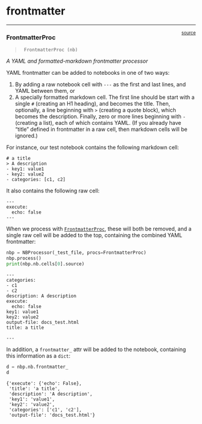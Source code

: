 # frontmatter


<!-- WARNING: THIS FILE WAS AUTOGENERATED! DO NOT EDIT! -->

------------------------------------------------------------------------

<a
href="https://github.com/fastai/nbdev/blob/master/nbdev/frontmatter.py#L49"
target="_blank" style="float:right; font-size:smaller">source</a>

### FrontmatterProc

>      FrontmatterProc (nb)

*A YAML and formatted-markdown frontmatter processor*

YAML frontmatter can be added to notebooks in one of two ways:

1.  By adding a raw notebook cell with `---` as the first and last
    lines, and YAML between them, or
2.  A specially formatted markdown cell. The first line should be start
    with a single `#` (creating an H1 heading), and becomes the title.
    Then, optionally, a line beginning with `>` (creating a quote
    block), which becomes the description. Finally, zero or more lines
    beginning with `-` (creating a list), each of which contains YAML.
    (If you already have “title” defined in frontmatter in a raw cell,
    then markdown cells will be ignored.)

For instance, our test notebook contains the following markdown cell:

    # a title
    > A description
    - key1: value1
    - key2: value2
    - categories: [c1, c2]

It also contains the following raw cell:

    ---
    execute:
      echo: false
    ---

When we process with
[`FrontmatterProc`](https://nbdev.fast.ai/api/frontmatter.html#frontmatterproc),
these will both be removed, and a single raw cell will be added to the
top, containing the combined YAML frontmatter:

``` python
nbp = NBProcessor(_test_file, procs=FrontmatterProc)
nbp.process()
print(nbp.nb.cells[0].source)
```

    ---
    categories:
    - c1
    - c2
    description: A description
    execute:
      echo: false
    key1: value1
    key2: value2
    output-file: docs_test.html
    title: a title

    ---

In addition, a `frontmatter_` attr will be added to the notebook,
containing this information as a `dict`:

``` python
d = nbp.nb.frontmatter_
d
```

    {'execute': {'echo': False},
     'title': 'a title',
     'description': 'A description',
     'key1': 'value1',
     'key2': 'value2',
     'categories': ['c1', 'c2'],
     'output-file': 'docs_test.html'}
